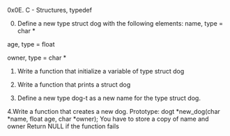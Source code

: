 0x0E. C - Structures, typedef

0. Define a new type struct dog with the following elements:
name, type = char *

age, type = float

owner, type = char *

1. Write a function that initialize a variable of type struct dog

2. Write a function that prints a struct dog

3. Define a new type dog-t as a new name for the type struct dog.

4.Write a function that creates a new dog.
Prototype: dogt *new_dog(char *name, float age, char *owner);
You have to store a copy of name and owner
Return NULL if the function fails
